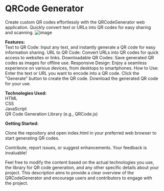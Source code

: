 # QRCode Generator
 Create custom QR codes effortlessly with the QRCodeGenerator web application. Quickly convert text or URLs into QR codes for easy sharing and scanning.
 ![image](https://github.com/shemnduati/QRCode-Generator/assets/25221118/a4e45e24-8f58-47ad-8c24-d93e36a73e69)

<b>Features:</b><br>
Text to QR Code: Input any text, and instantly generate a QR code for easy information sharing.
URL to QR Code: Convert URLs into QR codes for quick access to websites or links.
Downloadable QR Codes: Save generated QR codes as images for offline use.
Responsive Design: Enjoy a seamless experience on various devices, from desktops to smartphones.
How to Use:
Enter the text or URL you want to encode into a QR code.
Click the "Generate" button to create the QR code.
Download the generated QR code for your use.

<b>Technologies Used:</b><br>
HTML<br>
CSS<br>
JavaScript<br>
QR Code Generation Library (e.g., QRCode.js)<br>

<b>Getting Started:</b><br>

Clone the repository and open index.html in your preferred web browser to start generating QR codes.

Contribute, report issues, or suggest enhancements. Your feedback is invaluable!

Feel free to modify the content based on the actual technologies you use, the library for QR code generation, and any other specific details about your project. This description aims to provide a clear overview of the QRCodeGenerator and encourage users and contributors to engage with the project.

